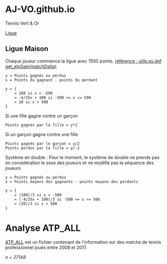# AJ-VO.github.io
Tennis Vert &amp; Or

[Ligue](https://aj-vo.github.io/ligue.html)
## Ligue Maison
Chaque joueur commence la ligue avec 1500 points. [référence : utils.py.def get_eloGain(matchDelta)](utils.py)
```
y = Points gagnés ou perdus
x = Points du gagnant - points du perdant
```
```
y = {
    = 180 si x < -500
    = -4/25x + 100 si -500 <= x <= 500
    = 20 si x > 500
}
```
Si une fille gagne contre un garçon
```
Points gagnés par la fille = y*2
```
Si un garçon gagne contre une fille
```
Points gagnés par le garçon = y/2
Points perdus par la fille = y/-2
```

Système en double : 
Pour le moment, le système de double ne prends pas en considération le sexe des joueurs et ne modifie pas la séquence des joueurs
```
y = Points gagnés ou perdus
x = Points moyens des gagnants - points moyens des perdants
```
```
y = {
    = (180)/3 si x < -500
    = (-4/25x + 100)/3 si -500 <= x <= 500
    = (20)/3 si x > 500
}
```

# Analyse ATP_ALL
[ATP_ALL](ATP_ALL.xls) est un fichier contenant de l'information sur des matchs de tennis professionnel joués entre 2008 et 2017. 

*n = 27148*


